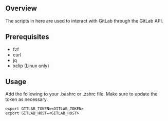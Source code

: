 ## Overview

The scripts in here are used to interact with GitLab through the GitLab API.

## Prerequisites

- fzf
- curl
- jq
- xclip (Linux only)

## Usage

Add the following to your .bashrc or .zshrc file. Make sure to update the token as necessary.

```
export GITLAB_TOKEN=<GITLAB_TOKEN>
export GITLAB_HOST=<GITLAB_HOST>
```
